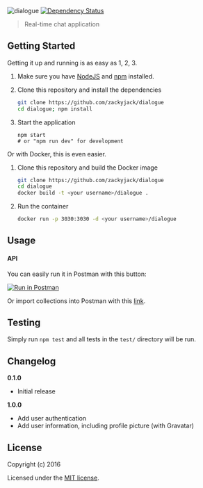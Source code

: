 ![dialogue](https://raw.githubusercontent.com/zackyjack/dialogue/master/dialogue.png)
[![Dependency Status](https://david-dm.org/atom/atom.svg)](https://david-dm.org/zackyjack/dialogue)

> Real-time chat application

## Getting Started

Getting it up and running is as easy as 1, 2, 3.

1. Make sure you have [NodeJS](https://nodejs.org/) and [npm](https://www.npmjs.com/) installed.
2. Clone this repository and install the dependencies

    ```sh
    git clone https://github.com/zackyjack/dialogue
    cd dialogue; npm install
    ```
3. Start the application

    ```
    npm start
    # or "npm run dev" for development
    ```

Or with Docker, this is even easier.
1. Clone this repository and build the Docker image

    ```sh
    git clone https://github.com/zackyjack/dialogue
    cd dialogue
    docker build -t <your username>/dialogue .
    ```
2. Run the container

    ```sh
    docker run -p 3030:3030 -d <your username>/dialogue
    ```

## Usage

#### API
You can easily run it in Postman with this button:

[![Run in Postman](https://run.pstmn.io/button.svg)](https://app.getpostman.com/run-collection/ca767c9cfbabd807c903)

Or import collections into Postman with this [link](https://www.getpostman.com/collections/ca767c9cfbabd807c903).


## Testing

Simply run `npm test` and all tests in the `test/` directory will be run.

## Changelog

__0.1.0__

- Initial release

__1.0.0__

- Add user authentication
- Add user information, including profile picture (with Gravatar)

## License

Copyright (c) 2016

Licensed under the [MIT license](LICENSE).
